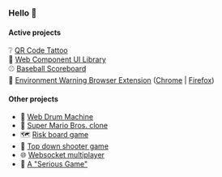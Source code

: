 ### Hello 👋


#### Active projects
❔ [QR Code Tattoo](https://github.com/arjanfrans/qr)  
📐 [Web Component UI Library](https://github.com/arjanfrans/web-components-ui)  
⚾ [Baseball Scoreboard](https://github.com/hardbulls/baseball-scoreboard)  
🚨 [Environment Warning Browser Extension](https://github.com/arjanfrans/environment-warning-chrome-extension) ([Chrome](https://chromewebstore.google.com/detail/environment-warning/coplemcefcojahbbpbbfbpmchlnclngk) | [Firefox](https://addons.mozilla.org/en-GB/firefox/addon/environment-warnings/))


#### Other projects
* :drum: [Web Drum Machine](https://github.com/arjanfrans/web-drum-machine)
* :mushroom: [Super Mario Bros. clone](https://github.com/arjanfrans/mario-game)
* :world_map: [Risk board game](https://github.com/arjanfrans/conquete)
* :gun: [Top down shooter game](https://github.com/arjanfrans/grand-theft-duty)
* :globe_with_meridians: [Websocket multiplayer](https://github.com/arjanfrans/realtime-multiplayer-in-html5)
* :runner: [A "Serious Game"](https://github.com/arjanfrans/running-for-hope)

<!--
**arjanfrans/arjanfrans** is a ✨ _special_ ✨ repository because its `README.md` (this file) appears on your GitHub profile.

Here are some ideas to get you started:

- 🔭 I’m currently working on ...
- 🌱 I’m currently learning ...
- 👯 I’m looking to collaborate on ...
- 🤔 I’m looking for help with ...
- 💬 Ask me about ...
- 📫 How to reach me: ...
- 😄 Pronouns: ...
- ⚡ Fun fact: ...
-->
